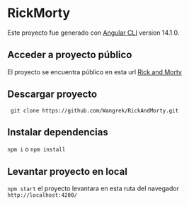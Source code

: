 # RickMorty

Este proyecto fue generado con [Angular CLI](https://github.com/angular/angular-cli) version 14.1.0.

## Acceder a proyecto público

El proyecto se encuentra público en esta url [Rick and Morty](https://rick-and-morty-by-abraham.000webhostapp.com)

## Descargar proyecto

` git clone https://github.com/Wangrek/RickAndMorty.git`
## Instalar dependencias

`npm i` o  `npm install`
## Levantar proyecto en local

`npm start` el proyecto levantara en esta ruta del navegador `http://localhost:4200/`
